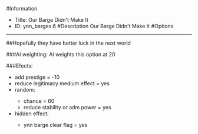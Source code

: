 #Information
 - Title: Our Barge Didn't Make It
 - ID: ynn_barges.6
#Description
Our Barge Didn't Make It
#Options

___
##Hopefully they have better luck in the next world

###AI weighting:
AI weights this option at 20


###Efects:<ul><li>add prestige = -10</li><li>reduce legitimacy medium effect = yes</li><li>random:</li><ul><li>chance = 60</li><li>reduce stability or adm power = yes</li></ul><li>hidden effect:</li><ul><li>ynn barge clear flag = yes</li></ul></ul>
